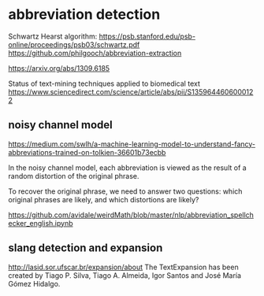 
# abbreviation detection

Schwartz Hearst algorithm: https://psb.stanford.edu/psb-online/proceedings/psb03/schwartz.pdf 
https://github.com/philgooch/abbreviation-extraction

https://arxiv.org/abs/1309.6185

Status of text-mining techniques applied to biomedical text
https://www.sciencedirect.com/science/article/abs/pii/S1359644606000122

## noisy channel model

https://medium.com/swlh/a-machine-learning-model-to-understand-fancy-abbreviations-trained-on-tolkien-36601b73ecbb

In the noisy channel model, each abbreviation is viewed as the result of a random distortion of the original phrase.

To recover the original phrase, we need to answer two questions: which original phrases are likely, and which distortions are likely?

https://github.com/avidale/weirdMath/blob/master/nlp/abbreviation_spellchecker_english.ipynb


## slang detection and expansion

http://lasid.sor.ufscar.br/expansion/about
The TextExpansion has been created by Tiago P. Silva, Tiago A. Almeida, Igor Santos and José María Gómez Hidalgo.

